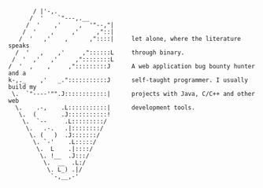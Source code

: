    
           / |'-,.
          /  '    `"---,.__
         /  '    ,'     ,  '"--,"|                     
        /  '    ,     ,'     ,"::|
       /  '   ,'    ,      ,"::::|     let alone, where the literature speaks     
      /  '   ,    ,'     ,"::::::L     through binary.     
     /  '  ,'   ,'     ,"::::::::L           
    /  '  ,    ,     ,":::::::::J      A web application bug bounty hunter and a   
    k-,._    ,'   _.":::::::::::J      self-taught programmer. I usually build my  
     \.  `"----'"".J::::::::::::|      projects with Java, C/C++ and other web     
      \.    .-,    .L:::::::::::|      development tools.     
       \.  (       .J:::::::::::!
        \.  `--     .L:::::::::/
         \.   .-.   .|::::::::/
          \. (   )  .J:::::::/
           \. `-'    .L:::::/             
            \.  L    .|::::/
             \. !__  .J:::/             
              \.  __  .L:/
               \. L_) .|/
                `-,__,-'  
